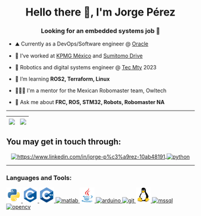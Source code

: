 <!--
<!DOCTYPE html> 
<html> 
<head> 
    <style>
    .vertical {
        border-left: 5px solid white;
        height: 200px;
    }
    
    aside {
        background-color: orange;
        width: 40%;
        display: inline-block;
        float: right;
    }
    </style>
</head> 
    -->

<h1 align="center">Hello there 👋, I'm Jorge Pérez</h1>
<h3 align="center"> Looking for an embedded systems job 👀</h3>

- ⛰️ Currently as a DevOps/Software engineer @ [Oracle](https://www.oracle.com/mx/)

- 🔭 I’ve worked at [KPMG México](https://home.kpmg/mx/es/home.html) and [Sumitomo Drive](https://latam.sumitomodrive.com/es)
- 🤖 Robotics and digital systems engineer @ [Tec Mty](https://tec.mx/es) 2023

- 🌱 I’m learning **ROS2, Terraform, Linux**

- 🧑🏽‍🏫 I'm a mentor for the Mexican Robomaster team, Owltech 

- 💬 Ask me about **FRC, ROS, STM32, Robots, Robomaster NA**

<hr>
<section>

| <img align="center" src="http://github-profile-summary-cards.vercel.app/api/cards/stats?username=jorgeperc&theme=nord_dark" width="425"/> | <img align="center" src="http://github-profile-summary-cards.vercel.app/api/cards/most-commit-language?username=jorgeperc&theme=nord_dark&exclude=html" width="425" /> | 
| :---------------------------: | :---------------------: | 
    
    

<h2> You may get in touch through:</h2> 
<p align="center"> 
    <a href="https://linkedin.com/in/jorge-p%c3%a9rez-10ab48191" target="blank">
        <img align="center" src="https://raw.githubusercontent.com/rahuldkjain/github-profile-readme-generator/master/src/images/icons/Social/linked-in-alt.svg" alt="https://www.linkedin.com/in/jorge-p%c3%a9rez-10ab48191" height="60" width="60" />
    </a>
    <a href="https://www.hackerrank.com/JPerdio?hr_r=1" target="_blank" rel="noreferrer"> 
        <img align="center" src="https://cdn4.iconfinder.com/data/icons/logos-and-brands/512/160_Hackerrank_logo_logos-512.png" alt="python" width="60" height="60"/> 
    </a> 
    
</p>
    
<hr>

<h3 align="left">Languages and Tools:</h3>
<p align="left"> 
    <a href="https://www.python.org" target="_blank" rel="noreferrer"> 
        <img src="https://raw.githubusercontent.com/devicons/devicon/master/icons/python/python-original.svg" alt="python" width="40" height="40"/> </a> 
    <a href="https://www.cprogramming.com/" target="_blank" rel="noreferrer"> 
        <img src="https://raw.githubusercontent.com/devicons/devicon/master/icons/c/c-original.svg" alt="c" width="40" height="40"/> </a> 
    <a href="https://www.w3schools.com/cpp/" target="_blank" rel="noreferrer"> 
        <img src="https://raw.githubusercontent.com/devicons/devicon/master/icons/cplusplus/cplusplus-original.svg" alt="cplusplus" width="40" height="40"/> </a> 
    <a href="https://www.mathworks.com/" target="_blank" rel="noreferrer"> 
        <img src="https://upload.wikimedia.org/wikipedia/commons/2/21/Matlab_Logo.png" alt="matlab" width="40" height="40"/> </a> 
    <a href="https://www.java.com" target="_blank" rel="noreferrer"> 
        <img src="https://raw.githubusercontent.com/devicons/devicon/master/icons/java/java-original.svg" alt="java" width="40" height="40"/> </a> 
    <a href="https://www.arduino.cc/" target="_blank" rel="noreferrer"> 
        <img src="https://cdn.worldvectorlogo.com/logos/arduino-1.svg" alt="arduino" width="40" height="40"/> </a> 
     <a href="https://git-scm.com/" target="_blank" rel="noreferrer"> 
        <img src="https://www.vectorlogo.zone/logos/git-scm/git-scm-icon.svg" alt="git" width="40" height="40"/> </a> 
    <a href="https://www.linux.org/" target="_blank" rel="noreferrer"> 
        <img src="https://raw.githubusercontent.com/devicons/devicon/master/icons/linux/linux-original.svg" alt="linux" width="40" height="40"/> </a> 
    <a href="https://www.microsoft.com/en-us/sql-server" target="_blank" rel="noreferrer"> 
        <img src="https://www.svgrepo.com/show/303229/microsoft-sql-server-logo.svg" alt="mssql" width="40" height="40"/> </a> 
    <a href="https://opencv.org/" target="_blank" rel="noreferrer"> 
        <img src="https://www.vectorlogo.zone/logos/opencv/opencv-icon.svg" alt="opencv" width="40" height="40"/> </a> 

</p>

</html> 
